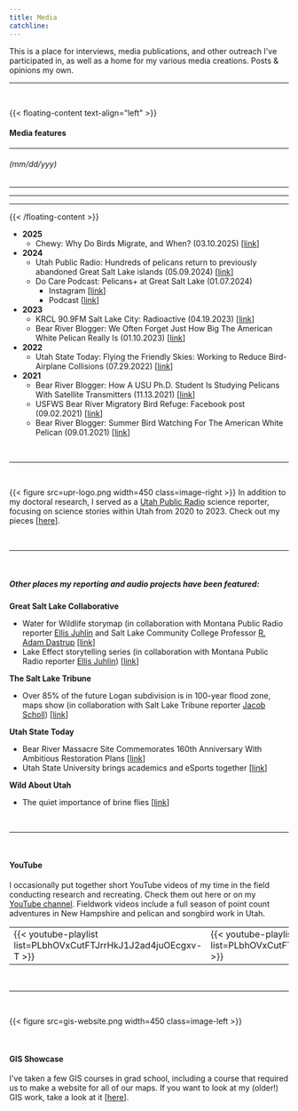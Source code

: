 ```yaml
---
title: Media
catchline:
---
```


This is a place for interviews, media publications, and other outreach I've participated in, as well as a home for my various media creations. Posts & opinions my own.

___

</br>

{{< floating-content text-align="left" >}}
#### Media features
---
###### (mm/dd/yyy)
---
---
---
{{< /floating-content >}}

* **2025**
  + Chewy: Why Do Birds Migrate, and When? (03.10.2025) [[link](https://www.chewy.com/education/bird-migration)]
* **2024**
  + Utah Public Radio: Hundreds of pelicans return to previously abandoned Great Salt Lake islands (05.09.2024) [[link](https://www.upr.org/environment/2024-05-09/hundreds-of-pelicans-return-to-previously-abandoned-great-salt-lake-islands)]
  + Do Care Podcast: Pelicans+ at Great Salt Lake (01.07.2024)
    - Instagram [[link](https://www.instagram.com/p/C10iM2xJUNo/?utm_source=ig_web_button_share_sheet&igsh=NTYzOWQzNmJjMA==)]
    - Podcast [[link](https://www.iheart.com/podcast/269-do-care-podcast-86554126/episode/pelicans-at-great-salt-lake-with-140124455/)]
* **2023**
  + KRCL 90.9FM Salt Lake City: Radioactive (04.19.2023) [[link](https://krcl.org/blog/radioactive-041923/)]
  + Bear River Blogger: We Often Forget Just How Big The American White Pelican Really Is (01.10.2023) [[link](https://bearriverblogger.com/how-big-american-white-pelican/)]
* **2022**
  + Utah State Today: Flying the Friendly Skies: Working to Reduce Bird-Airplane Collisions (07.29.2022) [[link](https://www.usu.edu/today/story/flying-the-friendly-skies-working-to-reduce-bird-airplane-collisions)]
* **2021**
  + Bear River Blogger: How A USU Ph.D. Student Is Studying Pelicans With Satellite Transmitters (11.13.2021) [[link](https://bearriverblogger.com/usu-student-studying-pelicans/)]
  + USFWS Bear River Migratory Bird Refuge: Facebook post (09.02.2021) [[link](https://www.facebook.com/BearRiverMBR/posts/aimee-van-tatenhove-a-phd-student-at-utah-state-university-has-spent-the-past-co/4881659655194937/)]
  + Bear River Blogger: Summer Bird Watching For The American White Pelican (09.01.2021) [[link](https://bearriverblogger.com/bird-watching-for-pelicans/)]

</br>

___

</br>

{{< figure src=upr-logo.png width=450 class=image-right >}}
In addition to my doctoral research, I served as a [Utah Public Radio](https://www.upr.org/) science reporter, focusing on science stories within Utah from 2020 to 2023. Check out my pieces [[here](https://www.upr.org/people/aimee-van-tatenhove)].

</br>

___

</br>

##### Other places my reporting and audio projects have been featured:
**Great Salt Lake Collaborative**
* Water for Wildlife storymap (in collaboration with Montana Public Radio reporter [Ellis Juhlin](https://www.mtpr.org/people/ellis-juhlin) and Salt Lake Community College Professor [R. Adam Dastrup](https://www.slcc.edu/gis/index.aspx) [[link](https://storymaps.arcgis.com/stories/357445aa8d9e4e50a82901ea667f36c6)]
* Lake Effect storytelling series (in collaboration with Montana Public Radio reporter [Ellis Juhlin](https://www.mtpr.org/people/ellis-juhlin)) [[link](https://greatsaltlakenews.org/lake-resources/great-salt-lake-voices)]

**The Salt Lake Tribune**
* Over 85% of the future Logan subdivision is in 100-year flood zone, maps show (in collaboration with Salt Lake Tribune reporter [Jacob Scholl](https://www.sltrib.com/staff/jscholl/)) [[link](https://www.sltrib.com/news/environment/2023/03/30/over-85-future-logan-subdivision/)]

**Utah State Today**
* Bear River Massacre Site Commemorates 160th Anniversary With Ambitious Restoration Plans [[link](https://www.usu.edu/today/story/upr-bear-river-massacre-site-commemorates-160th-anniversary-with-ambitious-restoration-plans/?nl=876)]
* Utah State University brings academics and eSports together [[link](https://www.usu.edu/today/story/utah-state-university-brings-academics-esports-together)]

**Wild About Utah**
* The quiet importance of brine flies [[link](https://wildaboututah.org/the-quiet-importance-of-brine-flies/)]

</br>

___

</br>

#### YouTube
I occasionally put together short YouTube videos of my time in the field conducting research and recreating. Check them out here or on my [YouTube channel](https://www.youtube.com/channel/UCcfPF8k77F6CO50X3z8fPnQ). Fieldwork videos include a full season of point count adventures in New Hampshire and pelican and songbird work in Utah.

|   |   |
| - | - |
| {{< youtube-playlist list=PLbhOVxCutFTJrrHkJ1J2ad4juOEcgxv-T >}} | {{< youtube-playlist list=PLbhOVxCutFTK0FTlQT0IkVpeGvws9FNNg >}} |


</br>

___

</br>

{{< figure src=gis-website.png width=450 class=image-left >}}

</br>

#### GIS Showcase

I've taken a few GIS courses in grad school, including a course that required us to make a website for all of our maps. If you want to look at my (older!) GIS work, take a look at it [[here](https://sites.google.com/view/aimee-van-tatenhoves-gis-site/home)].

</br>
</br>